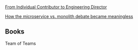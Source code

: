 [From Individual Contributor to Engineering Director](https://hybridhacker.email/p/from-individual-contributor-to-director?r=2bjtip&utm_campaign=post&)

[How the microservice vs. monolith debate became meaningless](https://itnext.io/how-the-microservice-vs-monolith-debate-became-meaningless-7e90678c5a29)



## Books
Team of Teams